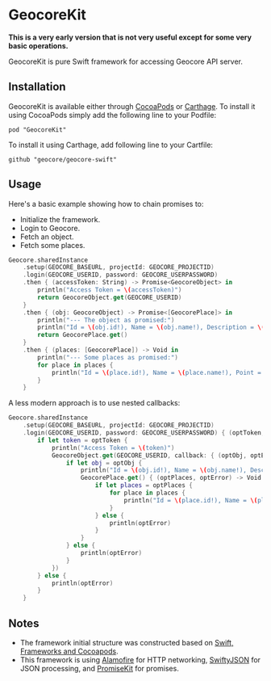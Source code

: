 # GeocoreKit

**This is a very early version that is not very useful except for some very basic operations.**

GeocoreKit is pure Swift framework for accessing Geocore API server.

## Installation

GeocoreKit is available either through [CocoaPods](http://cocoapods.org) or [Carthage](https://github.com/Carthage/Carthage). To install
it using CocoaPods simply add the following line to your Podfile:
```
pod "GeocoreKit"
```
To install it using Carthage, add following line to your Cartfile:
```
github "geocore/geocore-swift"
```

## Usage

Here's a basic example showing how to chain promises to:
* Initialize the framework.
* Login to Geocore.
* Fetch an object.
* Fetch some places.
```swift
Geocore.sharedInstance
    .setup(GEOCORE_BASEURL, projectId: GEOCORE_PROJECTID)
    .login(GEOCORE_USERID, password: GEOCORE_USERPASSWORD)
    .then { (accessToken: String) -> Promise<GeocoreObject> in
        println("Access Token = \(accessToken)")
        return GeocoreObject.get(GEOCORE_USERID)
    }
    .then { (obj: GeocoreObject) -> Promise<[GeocorePlace]> in
        println("--- The object as promised:")
        println("Id = \(obj.id!), Name = \(obj.name!), Description = \(obj.description!)")
        return GeocorePlace.get()
    }
    .then { (places: [GeocorePlace]) -> Void in
        println("--- Some places as promised:")
        for place in places {
            println("Id = \(place.id!), Name = \(place.name!), Point = (\(place.point!.latitude!), \(place.point!.longitude!))")
        }
    }
```

A less modern approach is to use nested callbacks:
```swift
Geocore.sharedInstance
    .setup(GEOCORE_BASEURL, projectId: GEOCORE_PROJECTID)
    .login(GEOCORE_USERID, password: GEOCORE_USERPASSWORD) { (optToken, optError) -> Void in
        if let token = optToken {
            println("Access Token = \(token)")
            GeocoreObject.get(GEOCORE_USERID, callback: { (optObj, optError) -> Void in
                if let obj = optObj {
                    println("Id = \(obj.id!), Name = \(obj.name!), Description = \(obj.description!)")
                    GeocorePlace.get() { (optPlaces, optError) -> Void in
                        if let places = optPlaces {
                            for place in places {
                                println("Id = \(place.id!), Name = \(place.name!), Point = (\(place.point!.latitude!), \(place.point!.longitude!))")
                            }
                        } else {
                            println(optError)
                        }
                    }
                } else {
                    println(optError)
                }
            })
        } else {
            println(optError)
        }
    }
``` 

## Notes

- The framework initial structure was constructed based on [Swift, Frameworks and Cocoapods](https://medium.com/@sorenlind/swift-frameworks-and-cocoapods-9d24f4432ed6).
- This framework is using [Alamofire](https://github.com/Alamofire/Alamofire) for HTTP networking, [SwiftyJSON](https://github.com/SwiftyJSON/SwiftyJSON) for JSON processing, and [PromiseKit](https://github.com/mxcl/PromiseKit) for promises.
